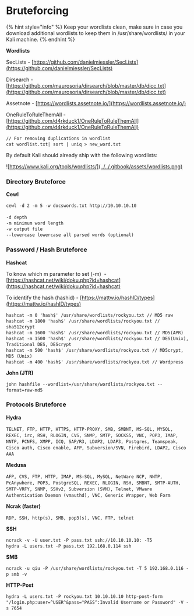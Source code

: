 # Bruteforcing

{% hint style="info" %}
Keep your wordlists clean, make sure in case you download additional wordlists to keep them in /usr/share/wordlists/ in your Kali machine.
{% endhint %}

**Wordlists**

SecLists - [https://github.com/danielmiessler/SecLists](https://github.com/danielmiessler/SecLists)

Dirsearch - [https://github.com/maurosoria/dirsearch/blob/master/db/dicc.txt](https://github.com/maurosoria/dirsearch/blob/master/db/dicc.txt)

Assetnote - [https://wordlists.assetnote.io/](https://wordlists.assetnote.io/)

OneRuleToRuleThemAll - [https://github.com/d4rkduck1/OneRuleToRuleThemAll](https://github.com/d4rkduck1/OneRuleToRuleThemAll)

```
// For removing duplications in wordlist 
cat wordlist.txt| sort | uniq > new_word.txt
```

By default Kali should already ship with the following wordlists:

![https://www.kali.org/tools/wordlists/](../../.gitbook/assets/wordlists.png)

### Directory Bruteforce&#x20;

**Cewl**

```
cewl -d 2 -m 5 -w docswords.txt http://10.10.10.10 ​ 

-d depth 
-m minimum word length 
-w output file 
--lowercase lowercase all parsed words (optional)
```

### **Password / Hash Bruteforce**&#x20;

**Hashcat**

To know which m parameter to set (-m) ​ - [https://hashcat.net/wiki/doku.php?id=hashcat](https://hashcat.net/wiki/doku.php?id=hashcat)

To identify the hash (hashid) - [https://mattw.io/hashID/types](https://mattw.io/hashID/types)

```
hashcat -m 0 'hash$' /usr/share/wordlists/rockyou.txt // MD5 raw
hashcat -m 1800 'hash$' /usr/share/wordlists/rockyou.txt // sha512crypt
hashcat -m 1600 'hash$' /usr/share/wordlists/rockyou.txt // MD5(APR)
hashcat -m 1500 'hash$' /usr/share/wordlists/rockyou.txt // DES(Unix), Traditional DES, DEScrypt 
hashcat -m 500 'hash$' /usr/share/wordlists/rockyou.txt // MD5crypt, MD5 (Unix)
hashcat -m 400 'hash$' /usr/share/wordlists/rockyou.txt // Wordpress
```

**John (JTR)**

```
john hashfile --wordlist=/usr/share/wordlists/rockyou.txt --format=raw-md5
```

### Protocols Bruteforce

**Hydra**

`TELNET, FTP, HTTP, HTTPS, HTTP-PROXY, SMB, SMBNT, MS-SQL, MYSQL, REXEC, irc, RSH, RLOGIN, CVS, SNMP, SMTP, SOCKS5, VNC, POP3, IMAP, NNTP, PCNFS, XMPP, ICQ, SAP/R3, LDAP2, LDAP3, Postgres, Teamspeak, Cisco auth, Cisco enable, AFP, Subversion/SVN, Firebird, LDAP2, Cisco AAA`

**Medusa**

`AFP, CVS, FTP, HTTP, IMAP, MS-SQL, MySQL, NetWare NCP, NNTP, PcAnywhere, POP3, PostgreSQL, REXEC, RLOGIN, RSH, SMBNT, SMTP-AUTH, SMTP-VRFY, SNMP, SSHv2, Subversion (SVN), Telnet, VMware Authentication Daemon (vmauthd), VNC, Generic Wrapper, Web Form`

**Ncrak (faster)**

`RDP, SSH, http(s), SMB, pop3(s), VNC, FTP, telnet`

**SSH**&#x20;

```
ncrack -v -U user.txt -P pass.txt ssh://10.10.10.10: -T5 
hydra -L users.txt -P pass.txt 192.168.0.114 ssh 
```

**SMB**

```
ncrack -u qiu -P /usr/share/wordlists/rockyou.txt -T 5 192.168.0.116 -p smb -v
```

**HTTP-Post**&#x20;

```
hydra -L users.txt -P rockyou.txt 10.10.10.10 http-post-form "/login.php:user=^USER^&pass=^PASS^:Invalid Username or Password" -V -s 7654
```
